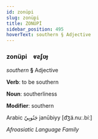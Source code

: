 ```yaml
---
id: zonüpi
slug: zonüpi
title: ZONÜPİ
sidebar_position: 495
hoverText: southern § Adjective
---
```


### zonüpi&emsp;<span kind="abugida">ⱴƨʄʋɟ</span>

*southern* **§** Adjective

**Verb**: to be southern

**Noun**: southerliness

**Modifier**: southern

Arabic جَنُوبِيّ janūbiyy [d͡ʒä.nuː.bíː]

*Afroasiatic Language Family*